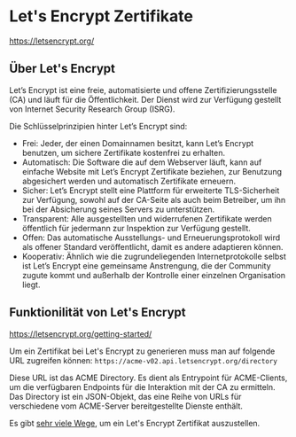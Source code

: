 # Let's Encrypt Zertifikate

<https://letsencrypt.org/>

## Über Let's Encrypt

Let’s Encrypt ist eine freie, automatisierte und offene Zertifizierungsstelle (CA) und läuft für die Öffentlichkeit. Der Dienst wird zur Verfügung gestellt von Internet Security Research Group (ISRG).

Die Schlüsselprinzipien hinter Let’s Encrypt sind:

- Frei: Jeder, der einen Domainnamen besitzt, kann Let’s Encrypt benutzen, um sichere Zertifikate kostenfrei zu erhalten.
- Automatisch: Die Software die auf dem Webserver läuft, kann auf einfache Website mit Let’s Encrypt Zertifikate beziehen, zur Benutzung abgesichert werden und automatisch Zertifikate erneuern.
- Sicher: Let’s Encrypt stellt eine Plattform für erweiterte TLS-Sicherheit zur Verfügung, sowohl auf der CA-Seite als auch beim Betreiber, um ihn bei der Absicherung seines Servers zu unterstützen.
- Transparent: Alle ausgestellten und widerrufenen Zertifikate werden öffentlich für jedermann zur Inspektion zur Verfügung gestellt.
- Offen: Das automatische Ausstellungs- und Erneuerungsprotokoll wird als offener Standard veröffentlicht, damit es andere adaptieren können.
- Kooperativ: Ähnlich wie die zugrundeliegenden Internetprotokolle selbst ist Let’s Encrypt eine gemeinsame Anstrengung, die der Community zugute kommt und außerhalb der Kontrolle einer einzelnen Organisation liegt.

## Funktionilität von Let's Encrypt

<https://letsencrypt.org/getting-started/>

Um ein Zertifikat bei Let's Encrypt zu generieren muss man auf folgende URL zugreifen können: `https://acme-v02.api.letsencrypt.org/directory`

Diese URL ist das ACME Directory. Es dient als Entrypoint für ACME-Clients, um die verfügbaren Endpoints für die Interaktion mit der CA zu ermitteln. Das Directory ist ein JSON-Objekt, das eine Reihe von URLs für verschiedene vom ACME-Server bereitgestellte Dienste enthält.

Es gibt [sehr viele Wege](<https://letsencrypt.org/docs/client-options/>), um ein Let's Encrypt Zertifikat auszustellen.
